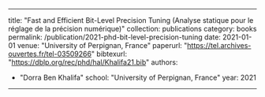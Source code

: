 
---
title: "Fast and Efficient Bit-Level Precision Tuning (Analyse statique pour le réglage de la précision numérique)"
collection: publications
category: books
permalink: /publication/2021-phd-bit-level-precision-tuning
date: 2021-01-01
venue: "University of Perpignan, France"
paperurl: "https://tel.archives-ouvertes.fr/tel-03509266"
bibtexurl: "https://dblp.org/rec/phd/hal/Khalifa21.bib"
authors:
  - "Dorra Ben Khalifa"
school: "University of Perpignan, France"
year: 2021
---
